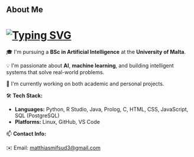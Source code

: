 About Me
---

# [![Typing SVG](https://readme-typing-svg.demolab.com?font=Fira+Code&size=25&weight=700&duration=3800&pause=1000&color=F7F7F7&center=false&repeat=false&width=435&lines=Hi+there%2C+I'm+Matthias+%F0%9F%91%8B)](https://git.io/typing-svg)

🎓 I'm pursuing a **BSc in Artificial Intelligence** at the **University of Malta**.

💡 I'm passionate about **AI**, **machine learning**, and building intelligent systems that solve real-world problems.

🔭 I'm currently working on both academic and personal projects.

🛠️ **Tech Stack:**
- **Languages:** Python, R Studio, Java, Prolog, C, HTML, CSS, JavaScript, SQL (PostgreSQL)
- **Platforms:** Linux, GitHub, VS Code

📫 **Contact Info:**

✉️ Email: [matthiasmifsud3@gmail.com](mailto:matthiasmifsud3@gmail.com)
